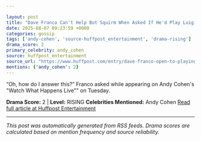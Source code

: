 ```yaml
---

layout: post
title: "Dave Franco Can't Help But Squirm When Asked If He'd Play Luigi Mangione""
date: 2025-08-07 09:23:59 +0000
categories: gossip
tags: ['andy-cohen', 'source-huffpost_entertainment', 'drama-rising']
drama_score: 2
primary_celebrity: andy_cohen
source: huffpost_entertainment
source_url: "https://www.huffpost.com/entry/dave-franco-open-to-playing-luigi-mangione_n_68936c96e4b07e7958a15467""
mentions: {'andy_cohen': 2}
---
```


“Oh, how do I answer this?” Franco asked while appearing on Andy Cohen's "Watch What Happens Live"" on Tuesday.

**Drama Score:** 2 | **Level:** RISING **Celebrities Mentioned:** Andy Cohen [Read full article at Huffpost Entertainment](https://www.huffpost.com/entry/dave-franco-open-to-playing-luigi-mangione_n_68936c96e4b07e7958a15467)

---

*This post was automatically generated from RSS feeds. Drama scores are calculated based on mention frequency and source reliability.*